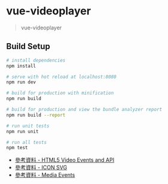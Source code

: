 # vue-videoplayer

> vue-videoplayer

## Build Setup

``` bash
# install dependencies
npm install

# serve with hot reload at localhost:8080
npm run dev

# build for production with minification
npm run build

# build for production and view the bundle analyzer report
npm run build --report

# run unit tests
npm run unit

# run all tests
npm test
```

* [參考資料 - HTML5 Video Events and API]( https://www.w3.org/2010/05/video/mediaevents.html )
* [參考資料 - ICON SVG](https://www.materialui.co/icons)
* [參考資料 - Media Events](https://developer.mozilla.org/en-US/docs/Web/Guide/Events/Media_events)


